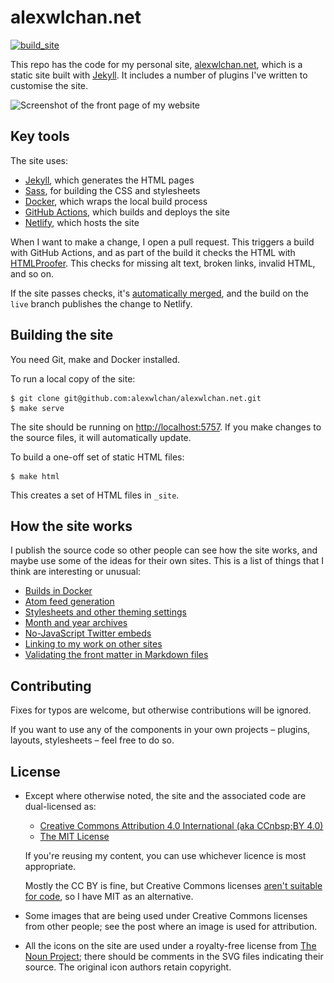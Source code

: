 # alexwlchan.net

[![build_site](https://github.com/alexwlchan/alexwlchan.net/actions/workflows/build_site.yml/badge.svg)](https://github.com/alexwlchan/alexwlchan.net/actions/workflows/build_site.yml)

This repo has the code for my personal site, [alexwlchan.net][root], which is a static site built with [Jekyll][jekyll].
It includes a number of plugins I've written to customise the site.

<img src="screenshot_2021-08-30_2x.png" srcset="screenshot_2021-08-30_1x.png 1x, screenshot_2021-08-30_2x.png 2x" alt="Screenshot of the front page of my website">

[root]: https://alexwlchan.net
[jekyll]: https://jekyllrb.com/



## Key tools

The site uses:

*   [Jekyll][jekyll], which generates the HTML pages
*   [Sass][sass], for building the CSS and stylesheets
*   [Docker][docker], which wraps the local build process
*   [GitHub Actions][github_actions], which builds and deploys the site
*   [Netlify], which hosts the site

When I want to make a change, I open a pull request.
This triggers a build with GitHub Actions, and as part of the build it checks the HTML with [HTMLProofer].
This checks for missing alt text, broken links, invalid HTML, and so on.

If the site passes checks, it's [automatically merged][automerge], and the build on the `live` branch publishes the change to Netlify.

[jekyll]: https://jekyllrb.com/
[sass]: https://sass-lang.com/
[docker]: https://www.docker.com/
[github_actions]: https://github.com/features/actions
[Netlify]: https://www.netlify.com
[HTMLProofer]: https://github.com/gjtorikian/html-proofer
[automerge]: https://github.com/alexwlchan/auto_merge_my_pull_requests



## Building the site

You need Git, make and Docker installed.

To run a local copy of the site:

```console
$ git clone git@github.com:alexwlchan/alexwlchan.net.git
$ make serve
```

The site should be running on <http://localhost:5757>.
If you make changes to the source files, it will automatically update.

To build a one-off set of static HTML files:

```console
$ make html
```

This creates a set of HTML files in `_site`.



## How the site works

I publish the source code so other people can see how the site works, and maybe use some of the ideas for their own sites.
This is a list of things that I think are interesting or unusual:

*   [Builds in Docker](docs/builds-in-docker.md)
*   [Atom feed generation](docs/atom-feed-generation.md)
*   [Stylesheets and other theming settings](docs/stylesheets.md)
*   [Month and year archives](docs/month-and-year-archives.md)
*   [No-JavaScript Twitter embeds](docs/twitter-embeds.md)
*   [Linking to my work on other sites](docs/linking-to-other-work.md)
*   [Validating the front matter in Markdown files](docs/front_matter.md)



## Contributing

Fixes for typos are welcome, but otherwise contributions will be ignored.

If you want to use any of the components in your own projects – plugins, layouts, stylesheets – feel free to do so.



## License

-   Except where otherwise noted, the site and the associated code are dual-licensed as:

    -   [Creative Commons Attribution 4.0 International (aka CCnbsp;BY&nbsp;4.0)](https://creativecommons.org/licenses/by/4.0/)
    -   [The MIT License](https://opensource.org/licenses/MIT)
    
    If you're reusing my content, you can use whichever licence is most appropriate.
    
    Mostly the CC&nbsp;BY is fine, but Creative Commons licenses [aren't suitable for code][cc_code], so I have MIT as an alternative.

-   Some images that are being used under Creative Commons licenses from other people; see the post where an image is used for attribution.

-   All the icons on the site are used under a royalty-free license from [The Noun Project]; there should be comments in the SVG files indicating their source.
    The original icon authors retain copyright.

[cc_code]: https://wiki.creativecommons.org/index.php/Frequently_Asked_Questions#Can_I_apply_a_Creative_Commons_license_to_software.3F
[The Noun Project]: https://thenounproject.com/pricing/
